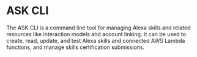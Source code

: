 # ASK CLI

The ASK CLI is a command line tool for managing Alexa skills and related resources like interaction models and account linking. It can be used to create, read, update, and test Alexa skills and connected AWS Lambda functions, and manage skills certification submissions.
